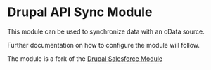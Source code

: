 # Drupal API Sync Module

This module can be used to synchronize data with an oData source.

Further documentation on how to configure the module will follow.

The module is a fork of the [Drupal Salesforce Module](https://www.drupal.org/project/salesforce)
